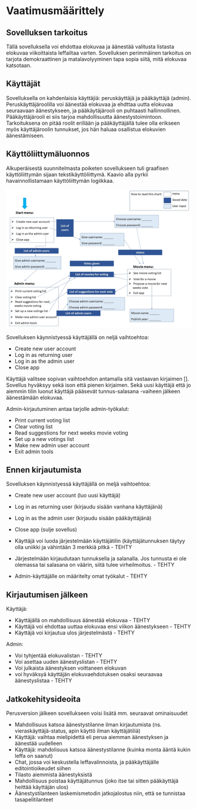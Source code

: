 # Vaatimusmäärittely

## Sovelluksen tarkoitus

Tällä sovelluksella voi ehdottaa elokuvaa ja äänestää valitusta listasta elokuvaa viikoittaista leffailtaa varten. Sovelluksen perimmäinen tarkoitus on tarjota demokraattinen ja matalavolyyminen tapa sopia siitä, mitä elokuvaa katsotaan.


## Käyttäjät

Sovelluksella on kahdenlaisia käyttäjiä: peruskäyttäjä ja pääkäyttäjä (admin). Peruskäyttäjäroolilla voi äänestää elokuvaa ja ehdttaa uutta elokuvaa seuraavaan äänestykseen, ja pääkäytäjärooli on puhtaasti hallinnollinen. Pääkäyttäjärooli ei siis tarjoa mahdollisuutta äänestystoimintoon. Tarkoituksena on pitää roolit erillään ja pääkäyttäjällä tulee olla erikseen myös käyttäjäroolin tunnukset, jos hän haluaa osallistua elokuvien äänestämiseen.


## Käyttöliittymäluonnos

Alkuperäisestä suunnitelmasta poiketen sovellukseen tuli graafisen käyttöliittymän sijaan tekstikäyttöliittymä. Kaavio alla pyrkii havainnollistamaan käyttöliittymän logiikkaa.

![](https://github.com/KatjaKvintus/movie-voting-app/blob/master/dokumentaatio/Kuvat/K%C3%A4ytt%C3%B6liittym%C3%A4_final.JPG)

Sovelluksen käynnistyessä käyttäjällä on neljä vaihtoehtoa:

- Create new user account 
- Log in as returning user 
- Log in as the admin user 
- Close app
 

Käyttäjä valitsee sopivan vaihtoehdon antamalla sitä vastaavan kirjaimen []. Sovellus hyväksyy sekä ison että pienen kirjaimen. Sekä uusi käyttäjä että jo aiemmin tilin luonut käyttäjä pääsevät tunnus-salasana -vaiheen jälkeen äänestämään elokuvaa. 

Admin-kirjautuminen antaa tarjolle admin-työkalut:
- Print current voting list 
- Clear voting list 
- Read suggestions for next weeks movie voting
- Set up a new votings list 
- Make new admin user account
- Exit admin tools 


## Ennen kirjautumista

Sovelluksen käynnistyessä käyttäjällä on meljä vaihtoehtoa:
- Create new user account (luo uusi käyttäjä)
- Log in as returning user (kirjaudu sisään vanhana käyttäjänä)
- Log in as the admin user (kirjaudu sisään pääkäyttäjänä)
- Close app (sulje sovellus)

- Käyttäjä voi luoda järjestelmään käyttäjätilin (käyttäjätunnuksen täytyy olla uniikki ja vähintään 3 merkkiä pitkä - TEHTY
- Järjestelmään kirjaudutaan tunnuksella ja salanalla. Jos tunnusta ei ole olemassa tai salasana on väärin, siitä tulee virheilmoitus. - TEHTY
- Admin-käyttäjälle on määritelty omat työkalut - TEHTY


## Kirjautumisen jälkeen

Käyttäjä:
  - Käyttäjällä on mahdollisuus äänestää elokuvaa - TEHTY
  - Käyttäjä voi ehdottaa uuttaa elokuvaa ensi viikon äänestykseen - TEHTY
  - Käyttäjä voi kirjautua ulos järjestelmästä - TEHTY

Admin:
  - Voi tyhjentää elokuvalistan - TEHTY
  - Voi asettaa uuden äänestyslistan - TEHTY
  - Voi julkaista äänestyksen voittaneen elokuvan
  - voi hyväksyä käyttäjän elokuvaehdotuksen osaksi seuraavaa äänestyslistaa - TEHTY


## Jatkokehitysideoita

Perusversion jälkeen sovellukseen voisi lisätä mm. seuraavat ominaisuudet
- Mahdollisuus katsoa äänestystilanne ilman kirjautumista (ns. vieraskäyttäjä-status, apin käyttö ilman käyttäjätiliä)
- Käyttäjä: vaihtaa mielipidettä eli perua aiemman äänestyksen ja äänestää uudelleen
- Käyttäjä: mahdolisuus katsoa äänestystilanne (kuinka monta ääntä kukin leffa on saanut)
- Chat, jossa voi keskustella leffavalinnoista, ja pääkäyttäjälle editointioikeudet siihen
- Tilasto aiemmista äänestyksistä
- Mahdollisuus poistaa käyttäjätunnus (joko itse tai sitten pääkäyttäjä heittää käyttäjän ulos)
- Äänestystilanteen laskemismetodin jatkojalostus niin, että se tunnistaa tasapelitilanteet

